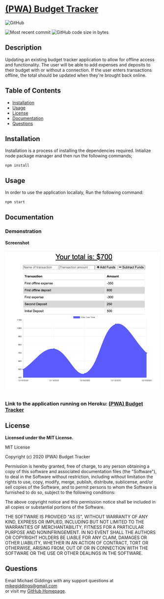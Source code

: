 
# [(PWA) Budget Tracker](https://github.com/fondofhats/pwa-budget-tracker)
  
  ![GitHub](https://img.shields.io/github/license/fondofhats/pwa-budget-tracker?style=plastic)
  
  ![Most recent commit](https://img.shields.io/github/last-commit/fondofhats/pwa-budget-tracker)
  ![GitHub code size in bytes](https://img.shields.io/github/languages/code-size/fondofhats/pwa-budget-tracker)

## Description

  Updating an existing budget tracker application to allow for offline access and functionality. The user will be able to add expenses and deposits to their budget with or without a connection. If the user enters transactions offline, the total should be updated when they're brought back online.

## Table of Contents

* [Installation](##Installation)
* [Usage](##Usage)
* [License](##License)
* [Documentation](##Documentation)
* [Questions](##Questions)
  
## Installation

Installation is a process of installing the dependencies required.
Intialize node package manager and then run the following commands;  
```script
npm install
```  


## Usage

 In order to use the application locallaly, Run the following command:  
```script
npm start
```  

## Documentation

### Demonstration

#### Screenshot

![Screenshot of the Application](docs/pwa-budget-tracker.png?raw=true "Screenshot of the Application")
### Link to the application running on Heroku: [(PWA) Budget Tracker](https://pwa-budget-traker.herokuapp.com/)


## License

  **Licensed under the MIT License.**

 MIT License

Copyright (c) 2020 (PWA) Budget Tracker

Permission is hereby granted, free of charge, to any person obtaining a copy
of this software and associated documentation files (the "Software"), to deal
in the Software without restriction, including without limitation the rights
to use, copy, modify, merge, publish, distribute, sublicense, and/or sell
copies of the Software, and to permit persons to whom the Software is
furnished to do so, subject to the following conditions:

The above copyright notice and this permission notice shall be included in all
copies or substantial portions of the Software.

THE SOFTWARE IS PROVIDED "AS IS", WITHOUT WARRANTY OF ANY KIND, EXPRESS OR
IMPLIED, INCLUDING BUT NOT LIMITED TO THE WARRANTIES OF MERCHANTABILITY,
FITNESS FOR A PARTICULAR PURPOSE AND NONINFRINGEMENT. IN NO EVENT SHALL THE
AUTHORS OR COPYRIGHT HOLDERS BE LIABLE FOR ANY CLAIM, DAMAGES OR OTHER
LIABILITY, WHETHER IN AN ACTION OF CONTRACT, TORT OR OTHERWISE, ARISING FROM,
OUT OF OR IN CONNECTION WITH THE SOFTWARE OR THE USE OR OTHER DEALINGS IN THE
SOFTWARE.

## Questions  

Email Michael Giddings with any support questions at [mikegiddings@gmail.com](mailto:mikegiddings@gmail.com)\
or visit my [GitHub Homepage](https://github.com/fondofhats).
  
